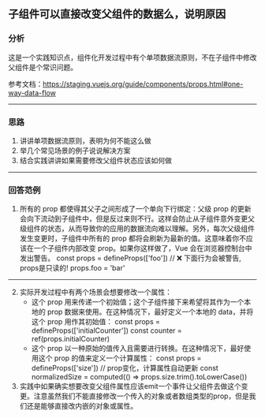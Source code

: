## 子组件可以直接改变父组件的数据么，说明原因

### 分析

这是一个实践知识点，组件化开发过程中有个单项数据流原则，不在子组件中修改父组件是个常识问题。

参考文档：https://staging.vuejs.org/guide/components/props.html#one-way-data-flow

---

### 思路

1. 讲讲单项数据流原则，表明为何不能这么做
2. 举几个常见场景的例子说说解决方案
3. 结合实践讲讲如果需要修改父组件状态应该如何做

---

### 回答范例

1. 所有的 prop 都使得其父子之间形成了一个单向下行绑定：父级 prop 的更新会向下流动到子组件中，但是反过来则不行。这样会防止从子组件意外变更父级组件的状态，从而导致你的应用的数据流向难以理解。另外，每次父级组件发生变更时，子组件中所有的 prop 都将会刷新为最新的值。这意味着你不应该在一个子组件内部改变 prop。如果你这样做了，Vue 会在浏览器控制台中发出警告。
       const props = defineProps(['foo'])
       // ❌ 下面行为会被警告, props是只读的!
       props.foo = 'bar'

---

2. 实际开发过程中有两个场景会想要修改一个属性：
   - 这个 prop 用来传递一个初始值；这个子组件接下来希望将其作为一个本地的 prop 数据来使用。在这种情况下，最好定义一个本地的 data，并将这个 prop 用作其初始值：
         const props = defineProps(['initialCounter'])
         const counter = ref(props.initialCounter)
   - 这个 prop 以一种原始的值传入且需要进行转换。在这种情况下，最好使用这个 prop 的值来定义一个计算属性：
         const props = defineProps(['size'])
         // prop变化，计算属性自动更新
         const normalizedSize = computed(() => props.size.trim().toLowerCase())
3. 实践中如果确实想要改变父组件属性应该emit一个事件让父组件去做这个变更。注意虽然我们不能直接修改一个传入的对象或者数组类型的prop，但是我们还是能够直接改内嵌的对象或属性。
